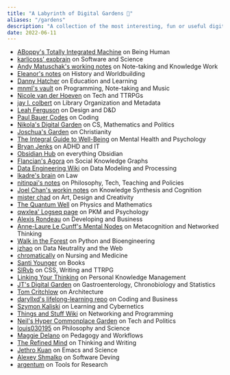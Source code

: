 ```yaml
---
title: "A Labyrinth of Digital Gardens 🌱"
aliases: "/gardens"
description: "A collection of the most interesting, fun or useful digital gardens I have come across"
date: 2022-06-11
---
```


- [ABoppy's Totally Integrated Machine](https://publish.obsidian.md/tim) on Being Human
- [karlicoss' exobrain](https://beepb00p.xyz/exobrain/) on Software and Science
- [Andy Matuschak's working notes](https://notes.andymatuschak.org/About_these_notes) on Note-taking and Knowledge Work
- [Eleanor's notes](https://publish.obsidian.md/eleanorkonik) on History and Worldbuilding
- [Danny Hatcher](https://notes.dannyhatcher.com/Notes) on Education and Learning
- [mnml's vault](https://publish.obsidian.md/manuel) on Programming, Note-taking and Music
- [Nicole van der Hoeven](https://notes.nicolevanderhoeven.com/) on Tech and TTRPGs
- [jay l. colbert](https://wilde-at-heart.garden/) on Library Organization and Metadata
- [Leah Ferguson](https://notes.leahferguson.com/) on Design and D&D
- [Paul Bauer Codes](https://bauer.codes/notes) on Coding
- [Nikola's Digital Garden](https://notes.nikolamilekic.com) on CS, Mathematics and Politics
- [Joschua's Garden](https://joschuasgarden.com/) on Christianity
- [The Integral Guide to Well-Being](https://integralguide.com/) on Mental Health and Psychology
- [Bryan Jenks](https://publish.obsidian.md/bryan-jenks) on ADHD and IT
- [Obsidian Hub](https://publish.obsidian.md/hub) on everything Obsidian
- [Flancian's Agora](https://anagora.org/) on Social Knowledge Graphs
- [Data Engineering Wiki](https://dataengineering.wiki/) on Data Modeling and Processing
- [lkadre's brain](https://brain.lkadre.com/) on Law
- [nitinpai's notes](https://notes.nitinpai.in/) on Philosophy, Tech, Teaching and Policies
- [Joel Chan's workin notes](https://publish.obsidian.md/joelchan-notes) on Knowledge Synthesis and Cognition
- [mister chad](https://mister-chad.com) on Art, Design and Creativity
- [The Quantum Well](https://publish.obsidian.md/myquantumwell/) on Physics and Mathematics
- [qwxlea' Logseq page](https://qwxlea.github.io/#/page/Start%20here) on PKM and Psychology
- [Alexis Rondeau](https://publish.obsidian.md/alexisrondeau/) on Developing and Business
- [Anne-Laure Le Cunff's Mental Nodes](https://www.mentalnodes.com/) on Metacognition and Networked Thinking
- [Walk in the Forest](https://walkintheforest.com/) on Python and Bioengineering
- [jzhao](https://jzhao.xyz/) on Data Neutrality and the Web
- [chromatically](https://publish.obsidian.md/chromatically) on Nursing and Medicine
- [Santi Younger](https://publish.obsidian.md/santi) on Books
- [SlRvb](https://publish.obsidian.md/slrvb) on CSS, Writing and TTRPG
- [Linking Your Thinking](https://notes.linkingyourthinking.com) on Personal Knowledge Management
- [JT's Digital Garden](https://notes.gnotract.com) on Gastroenterology, Chronobiology and Statistics
- [Tom Critchlow](https://tomcritchlow.com/wiki/) on Architecture
- [daryllxd's lifelong-learning repo](https://github.com/daryllxd/lifelong-learning) on Coding and Business
- [Szymon Kaliski](https://szymonkaliski.com/notes/) on Learning and Cybernetics
- [Things and Stuff Wiki](https://wiki.thingsandstuff.org/) on Networking and Programming
- [Neil's Hyper Commonplace Garden](https://commonplace.doubleloop.net) on Tech and Politics
- [louis030195](https://brain.louis030195.com/) on Philosophy and Science
- [Maggie Delano](https://www.maggiedelano.com/garden/) on Pedagogy and Workflows
- [The Refined Mind](https://refinedmind.co/) on Thinking and Writing
- [Jethro Kuan](https://braindump.jethro.dev/) on Emacs and Science
- [Alexey Shmalko](https://www.alexeyshmalko.com/) on Software Deving
- [argentum](https://publish.obsidian.md/argenos) on Tools for Research
